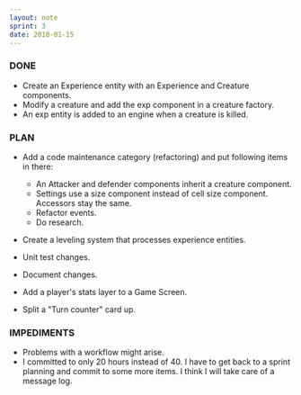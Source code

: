 ```yaml
---
layout: note
sprint: 3
date: 2018-01-15
---
```

### DONE

* Create an Experience entity with an Experience and Creature components.
* Modify a creature and add the exp component in a creature factory.
* An exp entity is added to an engine when a creature is killed.

### PLAN

* Add a code maintenance category (refactoring) and put following items in there:
	* An Attacker and defender components inherit a creature component.
	* Settings use a size component instead of cell size component. Accessors stay the same.
	* Refactor events.
	* Do research.
	
* Create a leveling system that processes experience entities.
* Unit test changes.
* Document changes.
* Add a player's stats layer to a Game Screen.
* Split a "Turn counter" card up.
	
### IMPEDIMENTS

* Problems with a workflow might arise.
* I committed to only 20 hours instead of 40. I have to get back to a sprint planning and commit to some more items. I think I will take care of a message log.
